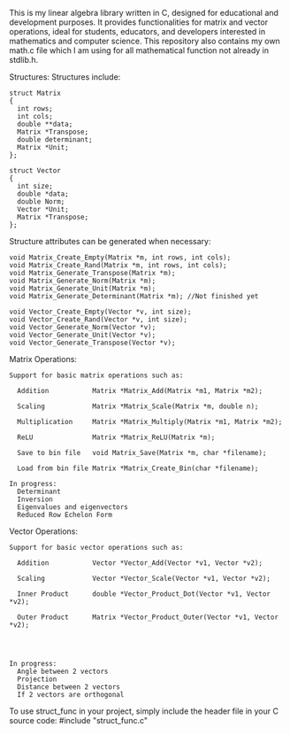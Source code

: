 
This is my linear algebra library written in C, designed for educational and development purposes. It provides functionalities for matrix and vector operations, ideal for students, educators, and developers interested in mathematics and computer science.
This repository also contains my own math.c file which I am using for all mathematical function not already in stdlib.h.

Structures:
Structures include:

    struct Matrix
    {
      int rows;
      int cols;
      double **data;
      Matrix *Transpose;
      double determinant;
      Matrix *Unit;
    };

    struct Vector
    {
      int size;
      double *data;
      double Norm;
      Vector *Unit;
      Matrix *Transpose;
    };

Structure attributes can be generated when necessary:

    void Matrix_Create_Empty(Matrix *m, int rows, int cols);
    void Matrix_Create_Rand(Matrix *m, int rows, int cols);
    void Matrix_Generate_Transpose(Matrix *m);
    void Matrix_Generate_Norm(Matrix *m);
    void Matrix_Generate_Unit(Matrix *m);
    void Matrix_Generate_Determinant(Matrix *m); //Not finished yet 

    void Vector_Create_Empty(Vector *v, int size);
    void Vector_Create_Rand(Vector *v, int size);
    void Vector_Generate_Norm(Vector *v);
    void Vector_Generate_Unit(Vector *v);
    void Vector_Generate_Transpose(Vector *v);


Matrix Operations:

    Support for basic matrix operations such as:

      Addition           Matrix *Matrix_Add(Matrix *m1, Matrix *m2);
                      
      Scaling            Matrix *Matrix_Scale(Matrix *m, double n);

      Multiplication     Matrix *Matrix_Multiply(Matrix *m1, Matrix *m2);

      ReLU               Matrix *Matrix_ReLU(Matrix *m);

      Save to bin file   void Matrix_Save(Matrix *m, char *filename);

      Load from bin file Matrix *Matrix_Create_Bin(char *filename);
  
    In progress:
      Determinant
      Inversion
      Eigenvalues and eigenvectors
      Reduced Row Echelon Form

Vector Operations:

    Support for basic vector operations such as:

      Addition           Vector *Vector_Add(Vector *v1, Vector *v2);

      Scaling            Vector *Vector_Scale(Vector *v1, Vector *v2);

      Inner Product      double *Vector_Product_Dot(Vector *v1, Vector *v2);

      Outer Product      Matrix *Vector_Product_Outer(Vector *v1, Vector *v2);




    In progress: 
      Angle between 2 vectors
      Projection
      Distance between 2 vectors
      If 2 vectors are orthogonal



To use struct_func in your project, simply include the header file in your C source code:
#include "struct_func.c"
